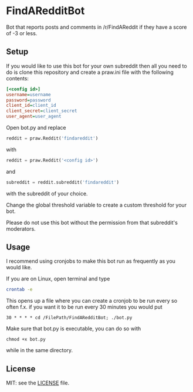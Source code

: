 # FindARedditBot
Bot that reports posts and comments in /r/FindAReddit if they have a score of -3 or less.

## Setup
If you would like to use this bot for your own subreddit then all you need to do is clone
this repository and create a praw.ini file with the following contents:

```ini
[<config id>]
username=username
password=password
client_id=client_id
client_secret=client_secret
user_agent=user_agent
```

Open bot.py and replace

```python
reddit = praw.Reddit('findareddit')
```

with

```python
reddit = praw.Reddit('<config id>') 
```

and

```python
subreddit = reddit.subreddit('findareddit')
```

with the subreddit of your choice.

Change the global threshold variable to create a custom threshold for your bot.

Please do not use this bot without the permission from that subreddit's moderators.

## Usage
I recommend using cronjobs to make this bot run as frequently as you would like. 

If you are on Linux, open terminal and type

```bash
crontab -e
```

This opens up a file where you can create a cronjob to be run every so often
f.x. if you want it to be run every 30 minutes you would put

```
30 * * * * cd /FilePath/FindARedditBot; ./bot.py
```

Make sure that bot.py is executable, you can do so with

```
chmod +x bot.py
```

while in the same directory.


## License

MIT: see the [LICENSE](https://github.com/Unnar/FindARedditBot/blob/master/LICENSE) file.
